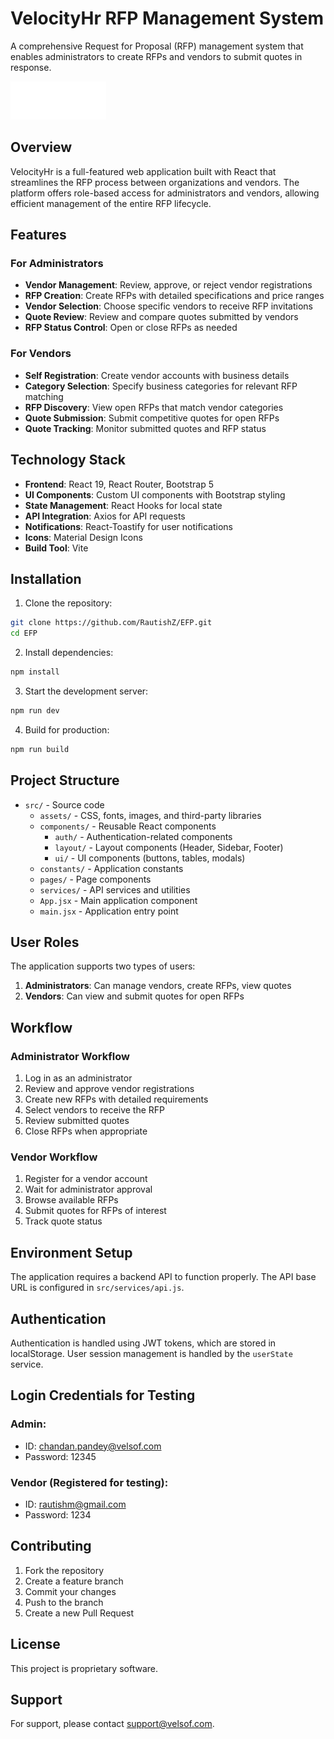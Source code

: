 # VelocityHr RFP Management System

A comprehensive Request for Proposal (RFP) management system that enables administrators to create RFPs and vendors to submit quotes in response.

![VelocityHr Logo](./src/assets/images/velocity_logo.png)

## Overview

VelocityHr is a full-featured web application built with React that streamlines the RFP process between organizations and vendors. The platform offers role-based access for administrators and vendors, allowing efficient management of the entire RFP lifecycle.

## Features

### For Administrators

- **Vendor Management**: Review, approve, or reject vendor registrations
- **RFP Creation**: Create RFPs with detailed specifications and price ranges
- **Vendor Selection**: Choose specific vendors to receive RFP invitations
- **Quote Review**: Review and compare quotes submitted by vendors
- **RFP Status Control**: Open or close RFPs as needed

### For Vendors

- **Self Registration**: Create vendor accounts with business details
- **Category Selection**: Specify business categories for relevant RFP matching
- **RFP Discovery**: View open RFPs that match vendor categories
- **Quote Submission**: Submit competitive quotes for open RFPs
- **Quote Tracking**: Monitor submitted quotes and RFP status

## Technology Stack

- **Frontend**: React 19, React Router, Bootstrap 5
- **UI Components**: Custom UI components with Bootstrap styling
- **State Management**: React Hooks for local state
- **API Integration**: Axios for API requests
- **Notifications**: React-Toastify for user notifications
- **Icons**: Material Design Icons
- **Build Tool**: Vite

## Installation

1. Clone the repository:

```bash
git clone https://github.com/RautishZ/EFP.git
cd EFP
```

2. Install dependencies:

```bash
npm install
```

3. Start the development server:

```bash
npm run dev
```

4. Build for production:

```bash
npm run build
```

## Project Structure

- `src/` - Source code
  - `assets/` - CSS, fonts, images, and third-party libraries
  - `components/` - Reusable React components
    - `auth/` - Authentication-related components
    - `layout/` - Layout components (Header, Sidebar, Footer)
    - `ui/` - UI components (buttons, tables, modals)
  - `constants/` - Application constants
  - `pages/` - Page components
  - `services/` - API services and utilities
  - `App.jsx` - Main application component
  - `main.jsx` - Application entry point

## User Roles

The application supports two types of users:

1. **Administrators**: Can manage vendors, create RFPs, view quotes
2. **Vendors**: Can view and submit quotes for open RFPs

## Workflow

### Administrator Workflow

1. Log in as an administrator
2. Review and approve vendor registrations
3. Create new RFPs with detailed requirements
4. Select vendors to receive the RFP
5. Review submitted quotes
6. Close RFPs when appropriate

### Vendor Workflow

1. Register for a vendor account
2. Wait for administrator approval
3. Browse available RFPs
4. Submit quotes for RFPs of interest
5. Track quote status

## Environment Setup

The application requires a backend API to function properly. The API base URL is configured in `src/services/api.js`.

## Authentication

Authentication is handled using JWT tokens, which are stored in localStorage. User session management is handled by the `userState` service.

## Login Credentials for Testing

### Admin:

- ID: chandan.pandey@velsof.com
- Password: 12345

### Vendor (Registered for testing):

- ID: rautishm@gmail.com
- Password: 1234

## Contributing

1. Fork the repository
2. Create a feature branch
3. Commit your changes
4. Push to the branch
5. Create a new Pull Request

## License

This project is proprietary software.

## Support

For support, please contact support@velsof.com.

